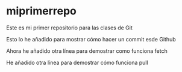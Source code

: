 # miprimerrepo
Este es mi primer repositorio para las clases de Git

Esto lo he añadido para mostrar cómo hacer un commit esde Github

Ahora he añadido otra línea para demostrar como funciona fetch

He añadido otra línea para demostrar cómo funciona pull
